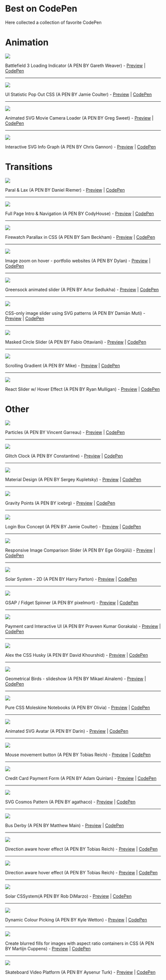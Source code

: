 # Best on CodePen
Here collected a collection of favorite CodePen

# Animation

![](https://i.pinimg.com/originals/f9/60/75/f96075e0ac443e971d3555ef16751307.gif)

Battlefield 3 Loading Indicator (A PEN BY Gareth Weaver) - [Preview](https://codepen.io/garethdweaver/full/zdElu/)  |  [CodePen](https://codepen.io/garethdweaver/pen/zdElu) 

---

![](https://www.bypeople.com/wp-content/uploads/2017/09/css-stats-pop-out.png)

UI Statistic Pop Out CSS (A PEN BY Jamie Coulter) - [Preview](https://codepen.io/jcoulterdesign/full/jExQGd/)  |  [CodePen](https://codepen.io/jcoulterdesign/pen/jExQGd)

---

![](https://shots.codepen.io/username/pen/aNprdB-1280.jpg)

Animated SVG Movie Camera Loader (A PEN BY Greg Sweet) - [Preview](https://codepen.io/ControlledChaos/full/aNprdB/)  |  [CodePen](https://codepen.io/ControlledChaos/pen/aNprdB)

---

![](https://shots.codepen.io/username/pen/pbzEYr-1280.jpg)

Interactive SVG Info Graph (A PEN BY Chris Gannon) - [Preview](https://codepen.io/chrisgannon/full/pbzEYr/)  |  [CodePen](https://codepen.io/chrisgannon/pen/pbzEYr)

# Transitions

![](https://shots.codepen.io/username/pen/AmmjRx-1280.jpg)

Paral & Lax (A PEN BY Daniel Riemer) - [Preview](https://codepen.io/zitrusfrisch/full/bJwhk/)  |  [CodePen](https://codepen.io/zitrusfrisch/pen/bJwhk)

---

![](https://lh3.googleusercontent.com/FlYOaGLp5b3b8qdg1L5CNUA9DJRsfq2LnFk6HFM4vfSxWtUxAsxrIL_x3xjsfClqpUh8_yvj5kdHdMoYDqUBA4cChC9KherYnxX1uTPj2jmAetrYklqrb8PdlL-0gykIX7WA3HjPnz3EI1ykZwELcw5cY0yT8vSBS5ZOkHnbZm8WK-EqdMcq-O7VLQ8DGkCacxh3pxiWMugn76fEMlBDuJiCO7tmYG6m_NynHhmz8cMwDEk7fII20USA_cSmMARi7fl5H5e-_qQSLalR6JpL5Wv7DtBIYzAyOz9fAOsigATlxNTyMUX_F9eEltza_tdCU-UbxPEbBGmAqi5aBgQduBfuTGKex6GJLeHE3bSbzQ25XzxdxSzLH-6BESAxnyao4ic2QmZfuW6gONkIPQqLvVA8iGeAauXaRFs4gCaWFG82XRalyrLBofvDk9vgVP3Rq1IIgdZeXzSGZ3ub10GtgNmJ-Ln32NwivtTnHR6KM7M3iz5fqYqvojF7DSM3mjG_rgx-1dMV8LbyVoSLAPmUCEM2VaundXI38fKvQkvljezVDSEw0PKhRdxepZcSGo_cRqIMMjoPXpjW9jc1jrnSmkvOoTVq_tOlIizfHr__7qG4otpHSw=w760-h450-no)

Full Page Intro & Navigation (A PEN BY CodyHouse) - [Preview](https://codepen.io/codyhouse/full/jqomk/)  |  [CodePen](https://codepen.io/codyhouse/pen/jqomk)

---

![](https://lh3.googleusercontent.com/tQRuq73E5tA5MmtsCF6931-RVlS6Y95QUWxDVmj1zRorufJwxx3Ror1VHHwUXt_HuMnFsz5KW0ukZbT3N8bFR3-c4c9LDYNm5DZGwnsWgodoD3SCpwXMpdpE7ybCU9GEtrgnE30kAfnMo3z4HQkSeUsv5VVvrPtvI2Vwpm84VIL-DuK5Q2Il0lOgBbqjoqP23TbxgBxO9fy-rS1NpYE_EzL3I41wSuNUuGyfh6QUxI5FWoeEy2hK1KMP7rfXdHHvwI-PUlPyD_R-76BBSEM-93DiEeFcLP0AnWhyaCg0S7wCbv6M8sMj4ix06vMx_m2RXb07VHRTNcDt7ls8VhRUSXjmc1Fwj4HlgLypcNEHCJzwSSYK_lRatyzcRWZpTno5wgZaV2TDQdrIc9LNlWfcGNYBPSSEfYY_BIkHu3GWc0Ue9QvwZa4KQ39lKet9P_S-0YWp2U0pnTUphacE6SQckI4O9UrFIdR9JQxu6iGsbme4MAPFgDg5kKsb-iEGtsyDr8kOEXzWQqV3p2mmJpwgWsMsLD_1yOh7ZR-bnhkrPpCavpJQmVQkkkRqQ67CvwEfXDM-0oa3MPeN0e4YLB2I642lbaQ31NVgCLj29a4_yQseb_e4bg=w760-h450-no)

Firewatch Parallax in CSS (A PEN BY Sam Beckham) - [Preview](https://codepen.io/samdbeckham/full/OPXPNp/)  |  [CodePen](https://codepen.io/samdbeckham/pen/OPXPNp)

---

![](https://lh3.googleusercontent.com/Zq5GXbsaH0KCp334zVsYECSPTieiLwcXyOlEU8hOdkHMt0SdRISnx0thpAE5OsG3a4t6ark5KbVGo-6Bf9FNGJY0BozSI-Jw0qy8IZ2vjBXG1KSJJyphjsZdGIaAh5p8owMJDsexJv75isjfAyAQrUgRUNsZ0z3gl2jfiqbnrdSXz2MWKrZtzcTXMNTCLxc1GNrnEAbkLqOcBpPnuq0HjezNTTPBgTDlTtn63RwgbseuLVjk_7Fs2nZKrRrKhw6RWydV0BzjdsmPbApGVj7hQvx7Wcix_COulGoaOWZ4BhxkZh9j5VyyL-c0Al34K-FJTdV7UUkjwf9VsFwnU3nm6RlZTNJO358_CWTUOoeN6ijCc64Vo8FvkZgQ7aeSqacG55PCIbM4JIaGWk0eRHshUpBZ-dMs1J_HzHctXAMAmSpcOLqmWl90XEutsM3HPYZIqtHw8KVrxTS_pDMaLqK2wNSppRmpbELfKJIrsudKOhrfqV8nHiDb0fveHqVclTOrQhVEevVCXwg8RufcG9QRb1bPP-1z5v-Km_qIRgYJWYMseG8TsjRZksZJPXyDT6tmcXBgQ2CuH4uMtmUdY4Lq0oeGmkQ0rjzAWPM9B2IGohxvsu5cDQ=w760-h449-no)

Image zoom on hover - portfolio websites (A PEN BY Dylan) - [Preview](https://codepen.io/dwinnbrown/full/kXEEAa/)  |  [CodePen](https://codepen.io/dwinnbrown/pen/kXEEAa)

---

![](https://lh3.googleusercontent.com/_VgQlDMycRraF99BPfzg0a-yhviXWtwooGFpU-lKJd4ALIMIwHH4Y5UECZnCRsaZeyglp5g4WW_w1_Y6z2bYEIMnkODqqaMseARcNLQM67BLufcGAuTUVkxJ5K168_oH3-3B914cwNbcUu0hjS3Ou2M1mv48lAUoLnr6sGeu_Ur8OCrlJbv_GtXbbyN9bo0MlLDpth7lLMjoPDXVLHqMVzX9yIDPiYNgrzJDO6m21GqUI7gOt8yEc19sH0dVHV8Hkz6G6bW7YBZHuHuipmsTxC0e975K-U1V3iCzXkr0FMeG1zNp1LFeYT7-GFwOFxulEiQWT5AJbBeO8cNdIrxz1cr97hR8tmG6vB0kyvBIoS3m_OpwshCkwBG3ql3PJz64yLfNMMJtlPrS6aw0bO_4Hv359Qdi4xYDQL3VRTXREIjhpzcPEL8xV2fGhG7DUbZtBsfi5XLBDWeWme2qHdfzBaGm8AOhprYDr_APpkKcN2ufBlzaX8D6RcfjnvLivF4cJJqkLfvc1xhHu92bdYqI-4U02VzSnfxT3jnm5CRLyTb4luNh0uJ6ONAPMF0-ZvnLOcIxPLx8UsvCSMS9nqNVVUil2BwB9akBF3pRSg5B6BB4IQb1Bg=w760-h450-no)

Greensock animated slider (A PEN BY Artur Sedlukha) - [Preview](https://codepen.io/sedlukha/full/vZMpKv/)  |  [CodePen](https://codepen.io/sedlukha/pen/vZMpKv)

---

![](https://lh3.googleusercontent.com/M1ToegjRABbyTpqvctD7q7Szl2Sr_beofMGYz1CEWj74FeAz6l04NeEOJ2r1yE-BRs472Hg3sR6j0-FzA8hVcWYsZJM2MoBFQyhahvgCDRj1LH3UDBmI9NNDll8KYLET7COQaZXS5fGckfEKQbAXS_P28xY2Oe4WjE5lsZnl7VKvT1IOe52J7bHORZxx7e18EKK9E0q2uznlDtUtY0F1x79TMR8m2YMc2H7AalTByd2JcxXPrEFTvYxsrAV9kMEeYYHEUW6zVjHJVaeNKaArAWn-l7f_Kl90AnwUimGkJkND9t3eOVzWgFt321qhlcpJantGyGC6J468bLcXjaX0nT8wqG3HRdgUBXEfCtWujT9d83c1TJgyyYcXiKQ8PH0Q_FZWm9v4WoZ3w_9fE23LTsaVXxIrQdBt547TuJxwiNLaYqm3g41KlhhCtv_DaXGrubSd4AKECzK-HzD9i0w5ASykN4C1XhGngbG9-IpArReQLH1fQE-SNr_czsQlXyUkKPAjldQkDGBBBTnGVaySLhC4SBHyWtu48BmkVd3piL_xwnhkNtR9jI-hH3RO5zoZoHeMaphkMnvVLg8DGrKrXjEntCYxjonH=w760-h450-no)

CSS-only image slider using SVG patterns (A PEN BY Damián Muti) - [Preview](https://codepen.io/damianmuti/full/OgBWej/)  |  [CodePen](https://codepen.io/damianmuti/pen/OgBWej)

---

![](https://lh3.googleusercontent.com/jG8tltURp6Ne6J6X-suVXms7Fc5mte3tzmjCk-_AOPEYT87ulNUT4qSlcBkusXcWNn2Gj6rxrSM9CteoYjUle6vAHBRvUbmWbM0Yntyd0E3lauTdTbVCrjdLA8EO9GWcuWayNNUsIL-lcXPE4rcXBIg1N4VSJh-38-H98CC7F221t3-l8cegkpyfCz8MhcB435gbCTcQMnD_RowThvLlW6vK-ZjhFPfc3l9O4VYAH-WETqgVH4jCyglte9cCVlzfH5jd5LjgEoppb3loPsXJqq4A_ZE4qfvK2DyMM2vIFI8bkVfl_01X_KNLnjWmBlQHTGWp7o25wwJIDAD3DpdxIES3sVciNtEXFeCo50EiDDK1_nfCH8yjnPVUTIMxQnH0bDIMZkuhKVzS8nVAV6E0D7l1oWr6WGmjpV08CtvQsz1mXYuQWMTO8_BcXE5egyJ7BROlld-h9rL3wJpI1QbKQqetMtQ8pzeivsB51vSVlx_qIZcJ1fJdmGKAECiF3Njt7an1E4C8aXgRb4xkEFIQeZpQGksPVhAOSbY1JU7sQ1gTTJria3v5lTwclbHYsLCg6RvaNZn3Le7Z0H4P5I-k2CWJn_YYcqYs=w760-h450-no)

Masked Circle Slider (A PEN BY Fabio Ottaviani) - [Preview](https://codepen.io/supah/full/BJYorJ/)  |  [CodePen](https://codepen.io/supah/pen/BJYorJ)

---

![](https://lh3.googleusercontent.com/ih6iQJrFHEPlVEca89jSCYqB_dIg2vY5AnfmVA36bLnA_3WsgfyXf4FborYRxB26LF6DJP-jKgtoUYnpIDNc7Io7uNBjcPQ1AlCk3RWrAbhGeN4YwRuzwjo7nWqSoVjxnDRYo8jbO1YTXbTxZFsuQCHzx8SMr8CFpya7SDi5Ow4o6fB2Lgo_85tZRSn9vN7psSAizCmPW5_ie2bEdmROrExhS7pWASps9YPSykJyozyRdOlkGugM3FnQ0-Fvr8C5L6eTs5jrU7u37EbJUcaGihx0bHdHcMgQcNBqUNMtO8PfLE3WVSjbJGidid_NefAZDwbg0-vXIyFKLG8hc-Hdcjox6grVMm6igVgfToye3YSE1ZMD0uaSZjieMmGXI4bLIfwYNJ-cCK32tKH94vQKY-lKnRnmdGGrC_k-I-VnEvHi4XCmR9Zt-l9x82CeXyp0T-S2GFlHK2xk5PIPoCLVdjIabDTHVfhPOKwPv2CWcVH6M6Q1gx2Y1uFxbrIn30i7OS0a_xSDPxFMDp2Nvj7XFPLmd4ySlHddiAx_EyOPW3tuKZKs-CvnARsmxyeFGJgP1_mGXKp0IyWuiZyLKkxYKvwDA0kGTM_8=w760-h450-no)

Scrolling Gradient (A PEN BY Mike) - [Preview](https://codepen.io/MadeByMike/full/eKPZZz/)  |  [CodePen](https://codepen.io/anon/pen/EpQPoP)

---

![](https://codropspz-tympanus.netdna-ssl.com/codrops/wp-content/uploads/2019/08/ReactSlider_featured.jpg)

React Slider w/ Hover Effect (A PEN BY Ryan Mulligan) - [Preview](https://codepen.io/hexagoncircle/full/jgGxKR)  |  [CodePen](https://codepen.io/hexagoncircle/pen/jgGxKR)

# Other

![](https://lh3.googleusercontent.com/eDpuPASSyWLgKEs3hQbQ7DtoYN7BbOP2Ge0SpDbDHvLEV3daBfzpM9Ly0IlFHNgMTemVSkEdMePsk7Tyyhr-WB-FpOIRXQ58LU3Axr1Zya2HeR-zooh0jB0bBfa-sZkArgO0k0it-Ab2PeGHeLL9Ix1bfPc2eXoXylsJahE3aaiIGv5fJJQRm2uos-qjlUoDxMiCM7KNiUJxFg1sQKWf_Bh-tcbAKoUHqHFSc0mdyUOD1vipM7uPL3Tfxshdnmqnfxb8WfizInqnWy5TTv7sC0vNuOWaJUDp4EqBq44mTP5ejWAE7540sV5zxOjtyXmwHvLoJWDIlj0aQmg9xj8SCh1lmkDOVUjknCwFsDC5HJs-V2gC9jblgB2frHcqUEEYmr_5_ZJcfvieTPgB52Lgke2tUOIxVp6UogD2N4JR7GHsGVMbFRw9aYUeOD5LGZGQEXgOR2bikRmonFzdEvd37T9wjshWUIPMsWbxu0Wr51OETrcPnmTeYsw5iCbZkDQ68um1TAmqeD091W-vsNp9D2Ubb33oGr90YzneIXYIFb7GnNvxGPCAWwerENNSsUHUceLeo29H1HVMLPhCU_XRoShWwK0ZDY_PL4ettu2M5EvrEmrRMQ=w760-h450-no)

Particles (A PEN BY Vincent Garreau) - [Preview](https://codepen.io/VincentGarreau/full/pnlso/)  |  [CodePen](https://codepen.io/VincentGarreau/pen/pnlso) 

---

![](https://lh3.googleusercontent.com/c-suYx2ey9KDMzelgiS6fu6w8MtbZsGaKmeUWQdZgsl_qQXfyIcZNfh2pqM-S62s219hw_72eIuENtkMpUKUhpCy_AEKrW32Fw6_l3jFESgWK-jEl6jVjrghQpp1byBVFtF9CDpESI4YAJzLjd32CROVmCRmpbU5PKSsDqAY-My7Y84Yx_BcGobfzN518iIH2fldQWolDmW5SDhaT23jEAlck_HnN1KhvMBxLnkqpfY-81im86Ya7Ne0-RK73l_EwOliiAuXdMGj35SvevJwg1p9c7eorc_sD47MDk7YfO2Odx17RJ1_6OhpMogIP8ofXr5m6X406CM9KvC9lC5QxrOl6jZC8aeGzXJK99bsEqVvaKU7XwD2d3IFGkxvubvRwaMzFrfaflsfHfvZrq2O1Kr17CGhPZce3jV7nJvopLs0ii1_N5Je4Sdny-gu3Ie5owBX6xZNRXLziD2lhTaJb0Lekipfhwwo0jjwN-EMLeOeff9pSGMVyB4UN9_o89zGyeaNXrWg9by7QqfqKlohwfTCerjueeuRD0y8Ct64smbornJHUNsCHgQzTXAG4h7bG6GYyQuHXxvms9Vv8SIVxNenjIHgwIk0XygTH7aDf0MkdAbODw=w760-h450-no)

Glitch Clock (A PEN BY Constantine) - [Preview](https://codepen.io/dats-wassup/full/FsGtu/)  |  [CodePen](https://codepen.io/dats-wassup/pen/FsGtu) 

---

![](https://lh3.googleusercontent.com/cGrliS-Hw6VtDTIgOBRFcbcmPK3_Ta4amvu-IeHnlOkx-C9-Oj13nzPD2D1xuCM_ioUrIpffFQiEfB9Q0sf6nADxMMRgjRCxAcmm162An8w6CKdX4-psy8e9Ds2JZsFhz5IKpoEz56y5v3SA9AnDsj9FRuszxblUHLfBRU8eL8hdsWta5uTTYs6mTd01qieX3CUqQsJ3OyW5xL6XtV8_ZYxP6Qf_7-8Ht227Vu8LeZVRYJ53hZqyT298MzIx6sPPOzLkFrl1N3CGdSWz2he4BH25qbChRfB13U6rjSgelOQGgLDguV7t9YWce1-U4-cb4FZHBDxlVQgK7xKwngvsmbJD_sBwCiAEJOUSMRfUYCRp7H6SyrzjBfdSaZCNbgg9FUMxDMi2_KIIMv0OV6-cNNXUlWxO0G5HPPWLR139kDXYlbeq6ii5IxkzRnDsDjL818Y80_rT3XhgU_4GrajWcLzW3p2Au7zc9o-49mpmabwC_4bJO59FYuYSvqQq7R5_ICriCM7SlM43-OV68AJh1iu2sCexm0hrar4Sbj4vAfiNUd-F6i4xLQBKFjtSDmepeeA1kaGFidmQxXDa-hITvsDZpUajY0OHAmCU8lQGfq4CGHpZ9g=w760-h450-no)

Material Design (A PEN BY Sergey Kupletsky) - [Preview](https://codepen.io/zavoloklom/full/wtApI/)  |  [CodePen](https://codepen.io/zavoloklom/pen/wtApI) 

---

![](https://lh3.googleusercontent.com/r4rPE2Srygqe0Bd1cH3XgoObyZ5ZDZSiVeUbDMJIPrvBiwNK2GICv5QpvupWGCNx_oopWhI4CkycCM81YPmFZyMZf5Ht_4TE-GQzaHA5rvDA7NgNLT_vgUfsbHHxMDnWNJu8842-O_FBin_1BufWYYTeKwfx2W7rOg19BQrISgLGuyAd8lYywikxzFkgpQRnq0Fxxw7TD7WO2a7-gBSvxhF5rO3f7HFJ6jYjDGUVgoGMOsI3Qn2qjz0muGjAMxQ51xV0Jl9QZOlVrBTCCscmIpL3efa03MXfAv4PUxo1bU0vsHRC9nW5V378lZ85kOYK1C30EmTb7Uk-B5K3N1yflLrK2VXVpT-eBzVMwSvCe2BZZoVQamGwXrut1zdaDjvF_AxzLQWAw4Vj6urD0WjVgZbDBah_9r9eWd1jzScA6qZoYuGSPLjrKW95nEIigc6X2D4ow6kmt-sD2aLw2LTULW3K5BCrdzU64KC-V-m4MvQauIPT4oajAF-2M_1TL_qbqa0rQFjWSpecJCcn4xsvFszlNAMHt6YsuCe4XIBnYLdDMg5w-m_VWXMAbUfsrA74n0fiOPF_n6dsjmnjxsIWwSJxlsYJ3t0xRS36MLicu8Nb52od-A=w760-h450-no)

Gravity Points (A PEN BY icebrg) - [Preview](https://codepen.io/icebrg/full/qEyKYQ/)  |  [CodePen](https://codepen.io/icebrg/pen/qEyKYQ)

---

![](https://lh3.googleusercontent.com/qiZCzsK0G8hXsch-J2N7FUAjY3bXhpSejuS91VkGEp8CUaFkqQvXmE1LlXN0NVlv30K-K9rUNfIBWxyDVsjQHro4b8ow2JiZSTJDfG9tCGj44d-eQqxe0im8oSkqLkKFO050kH1jLe_Jcv1YZzfQimixNEM3DiHoXpVmeBSavnfZm0AKPhSLI10Kpc6mWOBFRc4V60A1iIWG90GvN2Zg2wsZppE_ENuQTeP5t4iT5ohRiH3QVeu2kx46X3-48V1PjuPTNbGT_5OO3h82v0A7FPsEimWG0ZNT7PU3fPWBmaeVv64IHAVB6_MzTT9TarF6_adgQhzqfqtUoBYCmFGYT2exvHStatksQFJ6ILK7PyacvaHxzVyD3y_RqhKakZPPRBRhICVD8t9N2qfT9CnH5B8zuFe9Gl8NhtjVvR6-njSp9kbqZ_FkG42VXZOJ5B5Vd8wbxERDGD8sQeyFN3O24AJt_VgbfazngBGYG2x-NBDWFoHMo6vkQNo0yHEzPjC8FV8Si9ToP0BrD-xjHdtjAPXWoDcfakUoRjVGZOgWiqn4lsas15QY_WvrhSPM8ojwLh8fAhQRRAjDSsfiu-j9EVd8s2wwKl2P1G225ZsJivxgTgwQUw=w760-h450-no)

Login Box Concept (A PEN BY Jamie Coulter) - [Preview](https://codepen.io/jcoulterdesign/full/azepmX/)  |  [CodePen](https://codepen.io/jcoulterdesign/pen/azepmX) 

---

![](https://lh3.googleusercontent.com/xTIf0B8Hlu6ZVrYeLL_VO8NJ5OLKFBrNw7dve0JKxKohMTPqLnaWrNajDf0wGVYm22sxY3KyIPfPx6ic0l5LjcHy2Pyu52bd_H7xxVjv8EpZYjeHDTZc4qlAW-SmFcHZB_R3aVVDEXiTMLPdp7REHSTAEmh8G45qN3WaSBMp60vS9cmmUDKuyqig2b9e0z5KtyC2vPvJ4ESGa1-8C6DjpQCOkUBhSBKha8d3F4PwNCIKmGfSOmwYVRkB2BMumrWF_eSyjew1swfw3AL_DGFIBrCdBcvlEP3oRjfGCe1yTXi1mi94P9p7aizu8TscAp0QpG188I31EaQFIrGacYIiUP0stOwh01aZjhzbNz2nTiZSx_Lbm62rJ3KvFSKdaJHgEpeUvj6bYD0AviXsnN38vQHuRcdN1mW4DPa_1TTJBSPy0xEI89W6x0suCluJOJJ800HB7KuKwwFJ8Rsn9xKlJeVfc4fUaACejKNUbOOZ439p-3dmCrcjuxv3KxNbWZ_R9XiHnuqaTe0GZFk51hsNiyRPRdFY0We_Kb5usamM0SoGmfaUwUhGOoHXsPT-cD50RLtjIuErMKmW6PzQNbm2-QRplr9KbYDdu0CTXBhslBHCjgqz0g=w760-h450-no)

Responsive Image Comparison Slider (A PEN BY Ege Görgülü) - [Preview](https://codepen.io/bamf/full/jEpxOX/)  |  [CodePen](https://codepen.io/bamf/pen/jEpxOX)

---

![](https://lh3.googleusercontent.com/ViCJdnA_zzKLGJizvLbDEJQt8ulTkj-kzQ1OF68ok_Qb_mLIj_jpUBcSVr_j5-3ctMz4Fplq7DGvGd4_sY2PXvnZ3JOhE5t2yadDq7GY8ZdiV0-zwoG361JmEI06YaioArffot3AsssU-43tGePu8S5_X0-VNny69uFqjJkwHU05MCOc3MtYBFA88TqodbtATTvUhkNq7o3RRw26REenxIriVkg1a2mwLlKUoRY0Dxs-5RECpLBMDxuPMTEiqIya7dJ5wcm1DDvJLH3_VeiU4X1cUsFao2y1nHOmVJDmUZrZAyM3HdzoyU_IuQeppKy-oRLgI9Q8uOXOvRjuN8DNS8KMuVjjcCF9y_yUABRjppov2gj8o6ALx5Odfsw8wZVHm0F1-ApDnwxOjGumQ8rTz0-soKqqfjm7rrpN1EpRvvXAe8sZighAW1exchRQ_Ekg1rP9jigxK-zWJDpzc9t_KFvKRj46RBMpWb2Ty15KB-zNd3vy9kWVJHEOUbodovv_s7Sd_vwdJTo2BW3jQO3gZ0I-doC305WfzUnil6_s3JpN6LggxjJrqVQGOASYirhLH7e1bY28ZZGoCZFS5waBXrPt8SkBoSvrySviHZp3hRl8z5ukTg=w760-h450-no)

Solar System - 2D (A PEN BY Harry Parton) - [Preview](https://codepen.io/hparton/full/pbORxp/)  |  [CodePen](https://codepen.io/hparton/pen/pbORxp) 

---

![](https://lh3.googleusercontent.com/Du4zjbuq4nFHr7ZMeyZ5Ow1U-VLmi1vPT5RJXufXkHAWzTXOXcx2jaucWT3W4KkklpVCRr8CHYVoLAq5gVVYy2JiGaqUmgeWn2pEkCkQevJCBBt2E_jQ2j4Xp796Q2jLJvVERwqxCnyJd-iyS9RuI5fMu4PR9cPfNGAH8pIar0mhES-WJAFBSfv2U-34tMzB_rDX0K1oUrJ_rboOisNvfJPMKFVvSVEM_8Rik9kLe7wPH6Pik5ct_pWvNmosjZjoys0bQ3r4bMA-cwGfwESX_dddrvQzwS__4OuiZsdbUIMSCZBsudOjcNzBilyc5Yu_PogNRNM4X7V5gi_FGYctqTIuTTWAZCLplsUqMddkAij_m77xjYWT0RX3XK74LSW4Pa62PTsSFdegBet2fehqM7TqSAX-XT7HGj1ctnSAh656uxRzlmCwYFadtiz2d91sH-aDzSSxSxcRNAYhCvLvC5RU04lrq0K56ey5xRZQ4XmRUTVYHMrmbzBz3IELMT_SQr3l8x_WYKWOWXHsLmUiJz8BevKkfOfnST3fTkCYpwoex7qNhzAkDP3nMOZ87StqUZ4KHYH6ZofozicihRhtm-AVP0_mytAY-H73mJwF-i9znKpFdg=w760-h450-no)

GSAP / Fidget Spinner (A PEN BY pixelmort) - [Preview](https://codepen.io/guyom/full/rmXyvR/)  |  [CodePen](https://codepen.io/guyom/pen/rmXyvR) 

---

![](https://lh3.googleusercontent.com/cgvNhLJK6khaFsUHBFsCvf0oZWeKwC3NwpP-LqArK36NVrkhmAHeTOWGxukyQvbVRP_jW9M_NotSopuH9edLrEKuOQv3eJN0tLY1bucSmakf1N4x-9pHfBLjQAiysnBBuqbbCuJkoLd8-lLLFcljsOL8xOwTcJRMIe7FA9aQ98quL7lOiGVuhBBtHDYGKE1FZ735Z7F_fXi1rjSccOIsE1zuDOXg1_3WNqINUz7xmTlFLT1w0rqE3zizx52_IPmIUJSZcd7MnIVTTAAPwLn-TuGXEzUc9Da6CfqC6DGMJKEvjYBSVCm9hgNSDffL62O8CJpqQhcf9PxF7EljoNGu_OnXAJRCF-_FcameYLVDxJWVjbTzGvZMMzCw6WY4jJFunyGPdb3A8HJsV-iMPuxzS-UKu2UmIQGMC2-vCv0830Ip3xyQymM908fMIHkvMxe0LA5PCzP-69pHl_Hu3x8KKkZuG4ZTidw2eJbKML2IMqtR0QBFkrRtU95DJfbWzbKwPARcsD40K1o7G5VhuqgMV8m8K6JD3x2sCut-tFe5tuqnoVadcjLYWknBSvdLX48UCLJUUd2pfmMIpHZOpIE5tUhHxva-ddQvn_th20bNKQP2VgYaXw=w760-h450-no)

Payment card Interactive UI (A PEN BY Praveen Kumar Gorakala) - [Preview](https://codepen.io/onlyveen/full/zzapvN/)  |  [CodePen](https://codepen.io/onlyveen/pen/zzapvN) 

---

![](https://lh3.googleusercontent.com/23lXbCXUX4UEoqH-e86boBWRSfRQvXN5Npek7Cjrg1pw8ssSw2c8GITSVlYsCGaqSBNc9pX3ci9c4xReKbP9EJqwuIYBErHj5GknH4kxRWE8wB66RyFUj0vfuM6Mft3xqEuyEgBygP96FmuXDYH0T2vBFYZrAg9z1oCxJvuNqOm0E1NmDvaSg2J1zpaU939xfKXYWZQ-eLExFGUqmuGN0gL5mmQrUitEf4JMi1Q_eVxF17ZooPtsklZjUoL6fUkZhjyJpPPrhZKjKO44SybaQ8Hvb4Byt2REbRvPsOAmxJnLQgHfL45pWz0TxeiSuU7WFV9TsOQ0QHI12zARQ5wuFG61k0v8VgEQcoMUGX6v-gVWIHmCtNB3feDNEYHM2n08UBg0Q9l-fGOCK_AxNiK3MyJ9jllH80saXCSOjB_BAs2uKb-dW5pI5URk-w8XlCSvXQ55ipE4SyGUBv2dcz4lY9NrAjc-uEV1fCE14wxQ0KeeFbSq6tf8AfMYEKqdAl_iJacy9m1RNv3plQTnO6Ujv0Bl6r1sm0-wWuEdQxWBdpUpM7ZmCTDdXEsqyWSLf0AwWwzW2rFhcaWU-Ayts6f0HY1jS4Ky0UVdFajIDevu_Fszvg5Stg=w760-h450-no)

Alex the CSS Husky (A PEN BY David Khourshid) - [Preview](https://codepen.io/davidkpiano/full/wMqXea/)  |  [CodePen](https://codepen.io/davidkpiano/pen/wMqXea) 

---

![](https://lh3.googleusercontent.com/KIQ5ULPBYjU3hRwDQWAmB3_d_fwu0mX2tHGAuA7qs2-_LNCFWDaHEgkE8xWlm7sLbiQioujNSE3Ksiw89qIflv0SI4hqFzA9qExf8quL4CIuFKaQ64KKJtZ9u_oVzmLVbgRxnS3QUvAGMnXe-aJ4w0Ion2xxZPFSO0DJKS0peen_gpvwkmVDPxh1hsTlWUylKcIn5AEpk7pvhtwOmVjJ5vO9eJW7O725gXiKUFrBurEG8oNiaMRNyt4Z5egWYJAUjqqST6d2155uJjluEKUhN9DjR6u-zsXR3itTIuCGITCVoieA08MIwFdyiLYKFtEfELPNJaYzFFTaELI_Cz4KVlNVi-sIVfThSTpi66MMA3vC4XXcwVtovawoKxl94y9uqorCQMd6PP64hqFhdeT0Pl554dsKKGPzRgkd0VKe1EpTrq2UCAj_swhrK1wWQ0oU2okKS7hlghWzejevH61Zc7T9C_l-cHkCbpJfGJTEPmjgTKB-ks4gJFOaCxxhI_ti-ljaZEG99ORQHNO1ce2a6s_paFdc9Dca437Ph2DWPz82dyXzLV0pa24uc0t6EX5_Dju2gGNf0s0aZdoftuybEViSuMlcznGH=w760-h450-no)

Geometrical Birds - slideshow (A PEN BY Mikael Ainalem) - [Preview](https://codepen.io/ainalem/full/rGvaaO/)  |  [CodePen](https://codepen.io/ainalem/pen/rGvaaO)

---

![](https://lh3.googleusercontent.com/UpCCfe2blgrWHjjDnxLhagQLapLPpBR3ir8PoOxU7ASieoYVkSxL6nRsqwKUC5DJd0l0QXUm40HkgYDPSTq9kAMPtjAuhFmLwvjlaiTzUlthEvLkOjAZna-IZZ6ke5n58AxU-KeboP2T281j046s7mTai30cQ7h6Ggoh-YMWnV6yqEmCoTTVQMnbBDYtUexe2UDjUe9FqtkI4Ex9tGXRZObQUb98Ptg6-MmgLWwPuf--58AMhB2A9UtDUh6z-AUplNnd7EoVoJoiNFka64m8ADm_98DNb_c6u0c2q8tC6X-8YRWtZaShQ9KhO64AFBLP2MOofXo537xBcwT1RbwcztZKtiqBx0TbI_a0g3kYQXTB4l5nC5RYbmEzwZGpTn13HrdjECr9ohe1cNEh3v20zH-FFvrw8W7gdKyRH6Hg7g7Hq6ibilWV5A_Bryw5UHh3JYFZQVhe8bmMnU3aGRdUhbsBVvdBqnzg0vWb7o5S8apY6hJAtC0bdqkOvdR7UZOy7BmmSg8j4KL9xVzhHutIqD4l5sMw6qxgFH4dYR5hKt3KsQxxajlV1zOFVNGF4c2U6bo081Fyav1ROqlnYhCpGqfXLTJK2DfO=w760-h450-no)

Pure CSS Moleskine Notebooks (A PEN BY Olivia) - [Preview](https://codepen.io/oliviale/full/bLYQQE/)  |  [CodePen](https://codepen.io/oliviale/pen/bLYQQE)

---

![](https://lh3.googleusercontent.com/Bf6alOUynlI-PTPQqkwlOaaZGvy969jj6sojEVV9K-XuW3WNES29bYhnSoIfY9hwvTx6FtGInnhYz69rO9ipCoHul0bVV9IAcoyRaPl9RCA6AoFhBfGXIFkS5Lt-DJMsigfild7WEE0h59qZ4stOa_ITWAXaKYQw2womc94eIo0AkhMoTDGGhsNwjk7n9aOmvUGdiyKG2OKploBaykRxzgSw0DUHLo0ud4MIpTVPrXuhARv0uwiU3zCBT9h8orL8NGA_v7L3OeprbHmt1L87yUHmKOanHAsw5a9l47PJD3AEOcv0JEd4uecHXi1hgAEmh1Fo4URwT3x4P_JNw7NzLhWcO2TsY2pL7DsCGoN54DlGfJa8OSI2kxiZbXximzVEq4v3WwCLmK05r4dXdvyo15lWDOFcQ5V0FmcaQTPsxICk9IwGVaZt5rwp4yl6ZKjF-vqMvGAzPfmRjWnIclukgCG0GL7MuxVejo_rz_5IH51oac-sG2fYdDbMaD4X1qw1Qna07sK4wqjayS8MWuajX2R-Vj8akqoUssvuyGtIpXLeHRkf38QilrSy3VAGVwNBPQvnmyX5lBHQTG0IXRBIz055DMdv6A8h=w760-h450-no)

Animated SVG Avatar (A PEN BY Darin) - [Preview](https://codepen.io/dsenneff/full/QajVxO/)  |  [CodePen](https://codepen.io/dsenneff/pen/QajVxO)

---

![](https://lh3.googleusercontent.com/xrVemY7o1MVeu5WyeYBBfOQ1wZMYHLsQYbJ1QmeN9Zaz3TuZ47OBFf10vXzBjWL43YK5tmm9hHYUj7N8OeGkqzCX8IW8qM_K4iQRcGKxd1azCxUjxpKl8qnqllBZOmO-3KBT9fJj4D0GTXb0gdMHC-fe2GJ4T8W_QryjxvyyomPDBugo_1fWTXs37Z7wh_lqQoU-96gg5jFkGWa73xXFcuxWKwhqoTA2NA76JkpS42UbgdOs-ExKMbbDyFLy2LhDv0nP5diErft66Nk5WzYnKmSuSiwCZVyp7ldzK5TSyB4RZNvJyp0vY15Ce9kkyG3NJ-z3jdDv0-8K4Wwj0ZDusZ4RJENjmnQTCnVHVMIJJHsAw5rsZ631HxhcnuwZaWSRYt12sd3e76bZJHyvlK3Y4hIiB887Q_enV11AganVzplqjfbxpF4kBpPhkWfi5GXnVO61EoSaZ0mRbI4IF9SA4_XiJ7Mxkn2IMc7ZA2SvBfRv3pPbp9ZhbrMYynBlgi2JvjG8pKR5jfXM5h_rYVwoKgwRqfpn3kyqmT5BA4TGySczk3YjY19oMZBvqRY6Jtn-SkTeHDqHSl18XoIeyaUF-Mg7EDcN1kW0J5GKrbyOsh-6-4-zsRbIZAIA=w696-h316-no)

Mouse movement button (A PEN BY Tobias Reich) - [Preview](https://codepen.io/electerious/full/MQrRxX/)  |  [CodePen](https://codepen.io/electerious/pen/MQrRxX)

---

![](https://lh3.googleusercontent.com/7exMyliHUD2tOvqQg4E7ofb8yNdP4FLSyMaWbLwhkFOMrzTe2N2u2ETcPtY23niBg0RmNA0da8kYeXhxA3QOo0Oi6ccG3QmWLveEvv1ZK_x7yd7ZlSRobmHLDbIZ8IRl-Lq6oFViJYmdx_tREsCb0T4JCyVuheRXO1-fvDSvXOUbuaA5JU01lI__SgEn_wBy8crf1972EPY_6NjlFDRkywyYWetqHZJrJhfI3mJ5CB8dNv8H8SxaxGKXUFgWu6QFgluRN9j8PO1ElBr0_Y0w8Twpr2lxWpKFYyLamFQx4B8a4xms-WQlkblSPQ0v__I_VUpMtzAeJUsBYqFWnKyFhwgTeBd2IlEMb-kS9pau9z2teLkyFI5xZYdDMIuR9lQUWs9vM9aBXwe-Lc-MCoGOEAkQlojVxDCHZhHBZgrGnmT-luadPeLdAOwc45KMo_7G2gT7CuVs3kQCFMxSAQcyyL-5Fd7ioEF6bRxQPAcj0urnSKtrQJzs6GmEpOfx1zxfAwzRn9RE3kIcfQ06QLgfIbkRIaHglBOU_RJBBXvWZJYMij8ddDddzfWQhR905QjP7pTbrSUCmX21JERBhlgQdlaAXum3xDkvouY-EkGHHkWkaGsFFMNAPKTC=w760-h450-no)

Credit Card Payment Form (A PEN BY Adam Quinlan) - [Preview](https://codepen.io/quinlo/full/YONMEa)  |  [CodePen](https://codepen.io/quinlo/pen/YONMEa)

---

![](https://lh3.googleusercontent.com/kqybU0uYAAIdt8RtSDd-cpHmY6hD9VHTaYfd-ImsNE91bXoKeuaRCSPv8oCQ7QzwxeRweQAgtZYFbA0kak8j0Sm4P5k0pe19hObZdQOpuWHyc4z4yQAi3_tUkFWvKiL7lWAgxVzqPqWkVd-QGsYOSchMk8xLHZYnr1rIH9ydA7u5zu2bEwpcy4mXwX5kYAl1HZnUYF5LgGfeg_5Q5CoRcAdLlAlN3CwYUT6l5iKFQQ1KqS_n-TVv6XQWWLKxfc4hRVjbShxYcDUKLIkJd4Kk1UnfD1XyB8jtnZeoi2jc0A9XWPmcN2c3YhYmXZBa2YgbeEQCohxCmlFGpoqJ-DYXS7bVgMjC_b1mPI5L-OHvv1I-mgqt580ztaiCapwE0pp9nZ9ihI7I7a6K6288edZSZ82Iwr3SwCieiUrqHnQD7WG3yefS6f5bHvNdpKtaLXeR1G6u9DupWpiKjc_ceWuL1Ol8p6UHfyt8mjtZkvXu5Nv6_yQEBJF5WzM0qNZ5jeergG5oRU5cCS-sI7vNspiT9IualfqFnt6B7azPahYm7vspuIrcLjGZweCiBMFOq_XRSBJj51305Ec-MXrd_9pa_Q-48-HHx8SZsFoBrQpblCCHVSYxiCfkMJRZWZ5aRJVahCT4gMaeiuOcR4JfRA=w760-h450-no)

SVG Cosmos Pattern (A PEN BY agathaco) - [Preview](https://codepen.io/agathaco/full/rqMORZ/)  |  [CodePen](https://codepen.io/agathaco/pen/rqMORZ)

---

![](https://lh3.googleusercontent.com/ZtV7drpHLBBZx5_MXUnlKcFOIj3ZFA_baCaKBlBzu6IYMPVLLC6sH1j_L_FFfqT74qepcp6tUqU1s4JQUQcImXgjJ10ChYAzKo_9yCJzGJmIvGXe9tBSl4a1cIDCgdMcx8aHsnDi9T8RsxfGgnOtHGUb69wLzy6KwhMR3s3Xyh6uhD4tUOq50DuJ10HMnY84srmkJRww-LK1jkjNTh9paQeXAZ7WYtL19xZNgmdArGmthbSwWVJTFQtMq0WAjznWLdzoVvF9m_Dpz6wu3RQTyDGIaMciUblZ_AlXsxXx940vUUkGKHiBH6rouZN-h9es-wL2SWJScBJ6XQUDn9l2tRU7EywfnzzD9ieNz0R_k1bPUlvk_8lVWt7lr1S-F0FU6kx0ODyO5YCx-Bi_n5kPBYIougJ1PwGGZuZmUExpVOnwiW9SKDa7YHBFmx2Y5XS1PBgIc4ogiK-QopXAX-4vDSpnSYMFO2fq6TS2cuYrL7gM3RqRR3oP1bYZvPE9SOl9Acz4mKPig9BIH0Ay5mpSQP71BG5bs6PKy_CqOnqocqk60sDmewK9xD658YR9ILet5OR32He-nGPBvYQ0a7dZIcS_DpdYfEb_Tp2Nx5nXC8Mw2SCMMy8IRt9HTdWKhs8xqdto_G8N4v-oLx6K3qxhre8t6UeYRuLq8RDDJw=w760-h450-no)

Bus Derby (A PEN BY Matthew Main) - [Preview](https://codepen.io/matthewmain/full/YJwoVy/)  |  [CodePen](https://codepen.io/matthewmain/pen/YJwoVy)

---

![](http://immage.biz/images/2019/05/15/SQlp.jpg)

Direction aware hover effect (A PEN BY Tobias Reich) - [Preview](https://codepen.io/electerious/full/xeJPbB)  |  [CodePen](https://codepen.io/anon/pen/vwgpvx)

---

![](http://immage.biz/images/2019/05/15/SQlp.jpg)

Direction aware hover effect (A PEN BY Tobias Reich) - [Preview](https://codepen.io/electerious/full/xeJPbB)  |  [CodePen](https://codepen.io/anon/pen/vwgpvx)

---

![](http://immage.biz/images/2019/05/15/SQlz.jpg)

Solar CSSystem(A PEN BY Rob DiMarzo) - [Preview](https://codepen.io/robdimarzo/full/LMOLer)  |  [CodePen](https://codepen.io/anon/pen/PvWQZe)

---

![](https://codropspz-tympanus.netdna-ssl.com/codrops/wp-content/uploads/2019/09/DynamicColorChange_featured.jpg)

Dynamic Colour Picking (A PEN BY Kyle Wetton) - [Preview](https://codepen.io/kylewetton/full/67d6d5a6a4b142c8a8612fed92992792)  |  [CodePen](https://codepen.io/kylewetton/pen/67d6d5a6a4b142c8a8612fed92992792)

---

![](http://immage.biz/images/2020/08/30/SfNX.jpg)

Create blurred fills for images with aspect ratio containers in CSS (A PEN BY Martijn Cuppens) - [Preview](https://codepen.io/MartijnCuppens/full/NWNdOBR)  |  [CodePen](https://codepen.io/MartijnCuppens/pen/NWNdOBR)

---

![](https://cdn.dribbble.com/users/33073/screenshots/14958858/frame_1_4x.png)

Skateboard Video Platform (A PEN BY Aysenur Turk) - [Preview](https://codepen.io/TurkAysenur/full/LYRKpWe)  |  [CodePen](https://codepen.io/TurkAysenur/pen/LYRKpWe)
